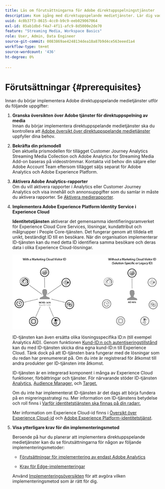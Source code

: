 ```yaml
---
title: Läs om förutsättningarna för Adobe direktuppspelningstjänster
description: Kom igång med direktuppspelande medietjänster. Lär dig vad du behöver för implementering.
uuid: 4c0b37f3-8615-4cc0-b9c9-eeb029067064
exl-id: 85ab1dbd-f4a7-4f11-afc9-8d5000e2de70
feature: "Streaming Media, Workspace Basics"
role: User, Admin, Data Engineer
source-git-commit: 0083869ae4248134dea18a87b9d4ce563eeed1a4
workflow-type: tm+mt
source-wordcount: '436'
ht-degree: 0%

---
```


# Förutsättningar {#prerequisites}

Innan du börjar implementera Adobe direktuppspelande medietjänster utför du följande uppgifter:

1. **Granska översikten över Adobe tjänster för direktuppspelning av media**<br>
Innan du börjar implementera direktuppspelande medietjänster ska du kontrollera att [Adobe översikt över direktuppspelande medietjänster](/help/media-overview.md) uppfyller dina behov.

1. **Bekräfta din prismodell**<br>
Den aktuella prismodellen för tillägget Customer Journey Analytics Streaming Media Collection och Adobe Analytics for Streaming Media Add-on baseras på videoströmmar. Kontakta vid behov din säljare eller Adobe Account Team eftersom tillägget säljs separat för Adobe Analytics och Adobe Experience Platform.

1. **Aktivera Adobe Analytics-rapporter**<br>
Om du vill aktivera rapporter i Analytics eller Customer Journey Analytics och visa innehåll och annonsuppgifter som du samlar in måste du aktivera rapporter. Se [Aktivera medierapporter](/help/reporting/media-reports-enable.md).

1. **Implementera Adobe Experience Platform Identity Service i Experience Cloud**

   **Identitetstjänsten** aktiverar det gemensamma identifieringsramverket för Experience Cloud Core Services, lösningar, kundattribut och målgrupper i People Core-tjänsten. Det fungerar genom att tilldela ett unikt, beständigt ID till en besökare. När din organisation implementerar ID-tjänsten kan du med detta ID identifiera samma besökare och deras data i olika Experience Cloud-lösningar.

   ![ID-tjänstgrafik](assets/mc_id_service_graphic.png)

   ID-tjänsten kan även ersätta olika lösningsspecifika ID:n (till exempel Analytics AID). Genom funktionen [Kund-ID:n och autentiseringstillstånd](https://experienceleague.adobe.com/docs/id-service/using/reference/authenticated-state.html?lang=sv-SE) kan du med ID-tjänsten skicka dina egna kund-ID:n till Experience Cloud. Tänk dock på att ID-tjänsten bara fungerar med de lösningar som du redan har prenumererat på. Om du inte är registrerad för åtkomst till andra produkter ger ID-tjänsten inte åtkomst.

   ID-tjänsten är en integrerad komponent i många av Experience Cloud funktioner, förbättringar och tjänster. För närvarande stöder ID-tjänsten [Analytics,](https://www.adobe.com/marketing-cloud/web-analytics.html) [Audience Manager,](https://www.adobe.com/marketing-cloud/data-management-platform.html) och [Target.](https://www.adobe.com/marketing-cloud/testing-targeting.html)

   Om du inte har implementerat ID-tjänsten är det dags att börja fundera på en migreringsstrategi nu. Mer information om ID-tjänstens betydelse och roll finns i [Varför identitetstjänsten ska finnas på din radarr.](https://theblog.adobe.com/why-new-adobe-marketing-cloud-id-service-should-be-on-your-radar/)

   Mer information om Experience Cloud-id finns i [Översikt över Experience Cloud-id](https://experienceleague.adobe.com/docs/id-service/using/intro/overview.html?lang=sv-SE) och [Adobe Experience Platform-identitetstjänst](https://experienceleague.adobe.com/docs/id-service/using/home.html?lang=sv-SE).

1. **Visa ytterligare krav för din implementeringsmetod**

   Beroende på hur du planerar att implementera direktuppspelande medietjänster kan du se förutsättningarna för någon av följande implementeringsmetoder:

   * [Förutsättningar för implementering av endast Adobe Analytics](/help/implementation/media-sdk/setup/prerequisites-analytics.md)

   * [Krav för Edge-implementeringar](/help/implementation/edge/prerequisites-edge.md)

   Använd [Implementeringsöversikten](/help/implementation/overview.md) för att avgöra vilken implementeringsmetod som är rätt för dig.

